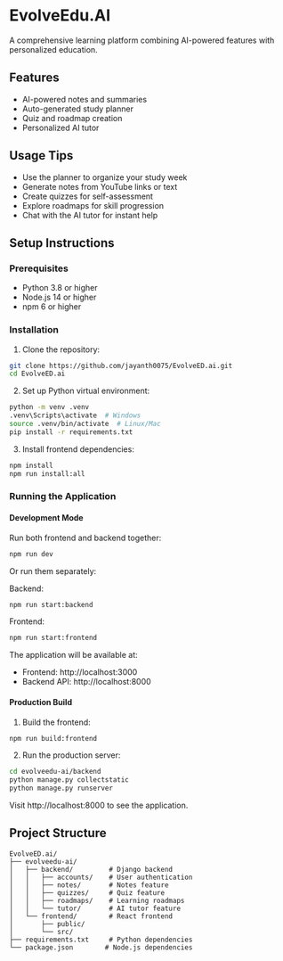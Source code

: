 # EvolveEdu.AI

A comprehensive learning platform combining AI-powered features with personalized education.

## Features
- AI-powered notes and summaries
- Auto-generated study planner
- Quiz and roadmap creation
- Personalized AI tutor

## Usage Tips
- Use the planner to organize your study week
- Generate notes from YouTube links or text
- Create quizzes for self-assessment
- Explore roadmaps for skill progression
- Chat with the AI tutor for instant help

## Setup Instructions

### Prerequisites
- Python 3.8 or higher
- Node.js 14 or higher
- npm 6 or higher

### Installation

1. Clone the repository:
```bash
git clone https://github.com/jayanth0075/EvolveED.ai.git
cd EvolveED.ai
```

2. Set up Python virtual environment:
```bash
python -m venv .venv
.venv\Scripts\activate  # Windows
source .venv/bin/activate  # Linux/Mac
pip install -r requirements.txt
```

3. Install frontend dependencies:
```bash
npm install
npm run install:all
```

### Running the Application

#### Development Mode
Run both frontend and backend together:
```bash
npm run dev
```

Or run them separately:

Backend:
```bash
npm run start:backend
```

Frontend:
```bash
npm run start:frontend
```

The application will be available at:
- Frontend: http://localhost:3000
- Backend API: http://localhost:8000

#### Production Build
1. Build the frontend:
```bash
npm run build:frontend
```

2. Run the production server:
```bash
cd evolveedu-ai/backend
python manage.py collectstatic
python manage.py runserver
```

Visit http://localhost:8000 to see the application.

## Project Structure

```
EvolveED.ai/
├── evolveedu-ai/
│   ├── backend/         # Django backend
│   │   ├── accounts/    # User authentication
│   │   ├── notes/       # Notes feature
│   │   ├── quizzes/     # Quiz feature
│   │   ├── roadmaps/    # Learning roadmaps
│   │   └── tutor/       # AI tutor feature
│   └── frontend/        # React frontend
│       ├── public/
│       └── src/
├── requirements.txt     # Python dependencies
└── package.json        # Node.js dependencies
```
